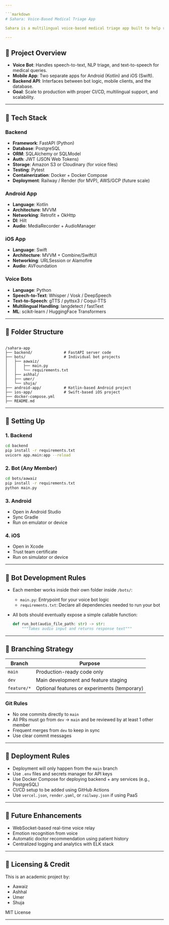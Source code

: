 ```yaml
---

```markdown
# Sahara: Voice-Based Medical Triage App

Sahara is a multilingual voice-based medical triage app built to help reduce the influence of unlicensed medical practitioners ("quacks") in rural areas of Pakistan. It connects users to verified doctors through an AI-powered voice assistant that works in English, Urdu, and Sindhi.

---
```


## 🧠 Project Overview

- **Voice Bot**: Handles speech-to-text, NLP triage, and text-to-speech for medical queries.
- **Mobile App**: Two separate apps for Android (Kotlin) and iOS (Swift).
- **Backend API**: Interfaces between bot logic, mobile clients, and the database.
- **Goal**: Scale to production with proper CI/CD, multilingual support, and scalability.

---

## 🔧 Tech Stack

### Backend
- **Framework**: FastAPI (Python)
- **Database**: PostgreSQL
- **ORM**: SQLAlchemy or SQLModel
- **Auth**: JWT (JSON Web Tokens)
- **Storage**: Amazon S3 or Cloudinary (for voice files)
- **Testing**: Pytest
- **Containerization**: Docker + Docker Compose
- **Deployment**: Railway / Render (for MVP), AWS/GCP (future scale)

### Android App
- **Language**: Kotlin
- **Architecture**: MVVM
- **Networking**: Retrofit + OkHttp
- **DI**: Hilt
- **Audio**: MediaRecorder + AudioManager

### iOS App
- **Language**: Swift
- **Architecture**: MVVM + Combine/SwiftUI
- **Networking**: URLSession or Alamofire
- **Audio**: AVFoundation

### Voice Bots
- **Language**: Python
- **Speech-to-Text**: Whisper / Vosk / DeepSpeech
- **Text-to-Speech**: gTTS / pyttsx3 / Coqui-TTS
- **Multilingual Handling**: langdetect / fastText
- **ML**: scikit-learn / HuggingFace Transformers

---

## 📁 Folder Structure

```

/sahara-app
├── backend/              # FastAPI server code
├── bots/                 # Individual bot projects
│   ├── aawaiz/
│   │   ├── main.py
│   │   └── requirements.txt
│   ├── ashhal/
│   ├── umer/
│   └── shuja/
├── android-app/          # Kotlin-based Android project
├── ios-app/              # Swift-based iOS project
├── docker-compose.yml
├── README.md

````

---

## 🧪 Setting Up

### 1. Backend
```bash
cd backend
pip install -r requirements.txt
uvicorn app.main:app --reload
````

### 2. Bot (Any Member)

```bash
cd bots/aawaiz
pip install -r requirements.txt
python main.py
```

### 3. Android

* Open in Android Studio
* Sync Gradle
* Run on emulator or device

### 4. iOS

* Open in Xcode
* Trust team certificate
* Run on simulator or device

---

## 👥 Bot Development Rules

* Each member works inside their own folder inside `/bots/`:

  * `main.py`: Entrypoint for your voice bot logic
  * `requirements.txt`: Declare all dependencies needed to run your bot

* All bots should eventually expose a simple callable function:

  ```python
  def run_bot(audio_file_path: str) -> str:
      """Takes audio input and returns response text"""
  ```

---

## 🌿 Branching Strategy

| Branch      | Purpose                                      |
| ----------- | -------------------------------------------- |
| `main`      | Production-ready code only                   |
| `dev`       | Main development and feature staging         |
| `feature/*` | Optional features or experiments (temporary) |

### Git Rules

* No one commits directly to `main`
* All PRs must go from `dev` → `main` and be reviewed by at least 1 other member
* Frequent merges from `dev` to keep in sync
* Use clear commit messages

---

## 🚀 Deployment Rules

* Deployment will only happen from the `main` branch
* Use `.env` files and secrets manager for API keys
* Use Docker Compose for deploying backend + any services (e.g., PostgreSQL)
* CI/CD setup to be added using GitHub Actions
* Use `vercel.json`, `render.yaml`, or `railway.json` if using PaaS

---

## 📌 Future Enhancements

* WebSocket-based real-time voice relay
* Emotion recognition from voice
* Automatic doctor recommendation using patient history
* Centralized logging and analytics with ELK stack

---

## 🧾 Licensing & Credit

This is an academic project by:

* Aawaiz
* Ashhal
* Umer
* Shuja

MIT License

---
